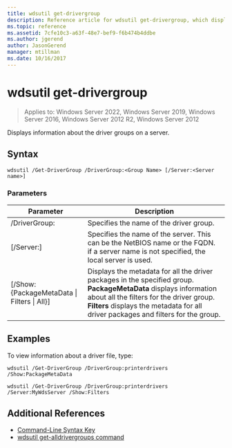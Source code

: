 ```yaml
---
title: wdsutil get-drivergroup
description: Reference article for wdsutil get-drivergroup, which displays information about the driver groups on a server.
ms.topic: reference
ms.assetid: 7cfe10c3-a63f-48e7-bef9-f6b474b4ddbe
ms.author: jgerend
author: JasonGerend
manager: mtillman
ms.date: 10/16/2017
---
```


# wdsutil get-drivergroup

>Applies to: Windows Server 2022, Windows Server 2019, Windows Server 2016, Windows Server 2012 R2, Windows Server 2012

Displays information about the driver groups on a server.

## Syntax
```
wdsutil /Get-DriverGroup /DriverGroup:<Group Name> [/Server:<Server name>]
```
### Parameters
|Parameter|Description|
|-------|--------|
|/DriverGroup:<Group Name>|Specifies the name of the driver group.|
|[/Server:<Server name>]|Specifies the name of the server. This can be the NetBIOS name or the FQDN.  if a server name is not specified, the local server is used.|
|[/Show: {PackageMetaData &#124; Filters &#124; All}]|Displays the metadata for all the driver packages in the specified group. **PackageMetaData** displays information about all the filters for the driver group. **Filters** displays the metadata for all driver packages and filters for the group.|
## Examples
To view information about a driver file, type:
```
wdsutil /Get-DriverGroup /DriverGroup:printerdrivers /Show:PackageMetaData
```
```
wdsutil /Get-DriverGroup /DriverGroup:printerdrivers /Server:MyWdsServer /Show:Filters
```
## Additional References
- [Command-Line Syntax Key](command-line-syntax-key.md)
- [wdsutil get-alldrivergroups command](wdsutil-get-alldrivergroups.md)
